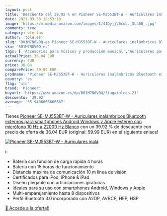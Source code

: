 ```yaml
---
layout: post
title: 'Descuento del 39.92 % en Pioneer SE-MJ553BT-W - Auriculares inalá'
date: 2021-03-30 18:53:18
image: 'https://m.media-amazon.com/images/I/41DyjjV6coL._SL400_.jpg'
comments: true
category: ofertas
author: 'tole.es'
slug: 'B01M7N0V0Q-es Pioneer SE-MJ553BT-W - Auriculares inalámbricos Bluetooth...'
sku: 'B01M7N0V0Q-es'
tags: [ 'Accesorios para músicos y producción musical','Auriculares para equipo de audio','Auriculares y accesorios','Electrónica','Instrumentos musicales','apple','pioneer', ]
actualPrice: 36.04 EUR
currency: EUR
price: 36.04
comparePrice: 59.99 EUR
prodname: 'Pioneer SE-MJ553BT-W - Auriculares inalámbricos Bluetooth externos para smartphones Android  Windows y Apple  estéreo  con micrófono  10 Hz a 22000 Hz  Blanco'
country: 'es'
flag: '🇪🇸'
brand: 'Pioneer'
buyurl: 'https://www.amazon.es/dp/B01M7N0V0Q/?tag=tolees-21'
descuento: '39.92'
average: '35.9406666666667'
---
```


Tienes [Pioneer SE-MJ553BT-W - Auriculares inalámbricos Bluetooth externos para smartphones Android  Windows y Apple  estéreo  con micrófono  10 Hz a 22000 Hz  Blanco](https://www.amazon.es/dp/B01M7N0V0Q/?tag=tolees-21) con un 39.92 % de descuento con precio de oferta de 36.04 EUR (original: 59.99 EUR) en el siguiente enlace!

[![Pioneer SE-MJ553BT-W - Auriculares inalá](https://m.media-amazon.com/images/I/41DyjjV6coL._SL400_.jpg)](https://www.amazon.es/dp/B01M7N0V0Q/?tag=tolees-21)

ℹ️:

- Batería con función de carga rápida 4 horas
- Batería con 15 horas de funcionamiento
- Distancia máxima de comunicación 10 m línea de visión
- Certificados para iPod, iPhone & iPad
- Diseño plegable con articulaciones giratorias
- Ideales para su uso con smartphones Android, Windows y Apple
- Multi-emparejamiento hasta 8 dispositivos
- Perfil Bluetooth 3.0 incorporado con A2DP, AVRCP, HFP, HSP

[🛒 Accede a la oferta!!](https://www.amazon.es/dp/B01M7N0V0Q/?tag=tolees-21)
